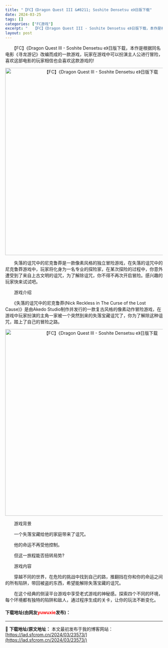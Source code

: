 ```yaml
---
title: "【FC】《Dragon Quest III &#8211; Soshite Densetsu e》日版下载"
date: 2024-03-25
tags: []
categories: ["FC游戏"]
excerpt: "　　【FC】《Dragon Quest III - Soshite Densetsu e》日版下载，本作是根据同名电影《寻龙游记》改编而成的一款游戏，玩家在游戏中可以扮演主人公进行冒险，喜欢这部电影的玩家相信也会喜欢这款游戏的! 　　失落的诅咒中的尼克鲁莽是一款像素风格的独立冒险游戏，在失落的诅咒中&hellip;"
layout: post
---
```


 <p>　　【FC】《Dragon Quest III - Soshite Densetsu e》日版下载，本作是根据同名电影《寻龙游记》改编而成的一款游戏，玩家在游戏中可以扮演主人公进行冒险，喜欢这部电影的玩家相信也会喜欢这款游戏的!</p> <p align="center"><img align="" border="0" src="https://lad.sfcrom.cn/wp-content/uploads/2024/03/20240325_66018fc1c1555.png" width="598" alt="【FC】《Dragon Quest III - Soshite Densetsu e》日版下载" /></p> <p>　　失落的诅咒中的尼克鲁莽是一款像素风格的独立冒险游戏，在失落的诅咒中的尼克鲁莽游戏中，玩家将化身为一名专业的探险家，在某次探险的过程中，你意外遭受到了来自上古文明的诅咒，为了解除诅咒，你不得不再次开启冒险。感兴趣的玩家快来试试吧。</p> <p>　　游戏介绍</p> <p>　　《失落的诅咒中的尼克鲁莽(Nick Reckless in The Curse of the Lost Cause)》是由Akedo Studio制作并发行的一款复古风格的像素动作冒险游戏，在游戏中玩家扮演的主角一家被一个突然到来的失落宝藏诅咒了，你为了解除这种诅咒，踏上了自己的冒险之路。</p> <p align="center"><img align="" border="0" src="https://lad.sfcrom.cn/wp-content/uploads/2024/03/20240325_66018fc2f0369.png" width="596" alt="【FC】《Dragon Quest III - Soshite Densetsu e》日版下载" /></p> <p>　　游戏背景</p> <p>　　一个失落宝藏给他的家庭带来了诅咒。</p> <p>　　他的命运不再受他控制。</p> <p>　　但这一旅程能否扭转局势?</p> <p>　　游戏内容</p> <p>　　穿越不同的世界，在危险的挑战中找到自己的路，推翻挡在你和你的命运之间的所有陷阱，带回被盗的东西，希望能解除失落宝藏的诅咒。</p> <p>　　在这个经典的侧滚平台游戏中享受老式游戏的神秘感。探索四个不同的环境，每个环境都有独特的陷阱和敌人，通过程序生成的关卡，让你的玩法不断变化。</p> <p><h4>下载地址(由网友<font color="red">yuwuxie</font>发布)：</h4></p> 

---
📖 **下载地址/原文地址：** 本文最初发布于我的博客网站：[https://lad.sfcrom.cn/2024/03/23573/](https://lad.sfcrom.cn/2024/03/23573/)
